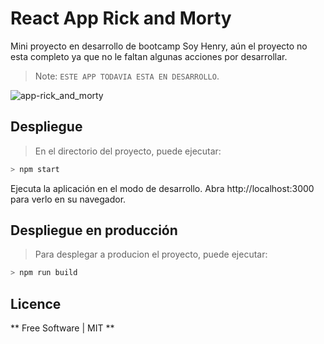 # React App Rick and Morty

Mini proyecto en desarrollo de bootcamp Soy Henry, aún el proyecto no esta completo ya que
no le faltan algunas acciones por desarrollar.

> Note: `ESTE APP TODAVIA ESTA EN DESARROLLO`.

![app-rick_and_morty](https://user-images.githubusercontent.com/51731637/213334401-45f8c545-1ce0-4199-a36c-487c009bdd03.gif)


## Despliegue

> En el directorio del proyecto, puede ejecutar: 

```sh
> npm start
```
Ejecuta la aplicación en el modo de desarrollo. Abra http://localhost:3000 para 
verlo en su navegador. 

## Despliegue en producción

> Para desplegar a producion el proyecto, puede ejecutar:

```sh
> npm run build
``` 

## Licence

** Free Software | MIT **